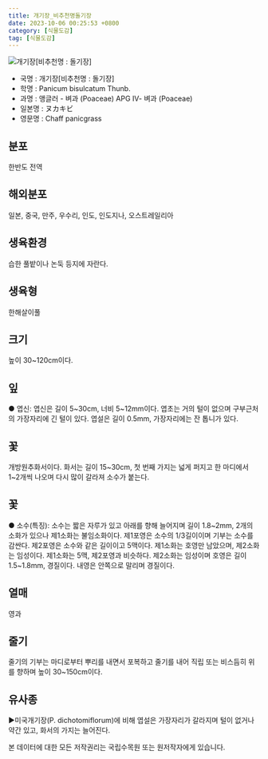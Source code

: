 ```yaml
---
title: 개기장_비추천명돌기장
date: 2023-10-06 00:25:53 +0800
category: [식물도감]
tag: [식물도감]
---
```




![개기장[비추천명 : 돌기장]](/fileUpload/plants/basic/Gramineae/Panicum/23314/3_th2.JPG)
- 국명 : 개기장[비추천명 : 돌기장]
- 학명 : Panicum bisulcatum Thunb.
- 과명 : 앵글러 - 벼과 (Poaceae) APG Ⅳ- 벼과 (Poaceae)
- 일본명 : ヌカキビ
- 영문명 : Chaff panicgrass


## 분포
한반도 전역
## 해외분포
일본, 중국, 만주, 우수리, 인도, 인도지나, 오스트레일리아
## 생육환경
습한 풀밭이나 논둑 등지에 자란다.
## 생육형
한해살이풀
## 크기
높이 30~120cm이다.
## 잎
● 엽신: 엽신은 길이 5~30cm, 너비 5~12mm이다. 엽초는 거의 털이 없으며 구부근처의 가장자리에 긴 털이 있다. 엽설은 길이 0.5mm, 가장자리에는 잔 톱니가 있다.
## 꽃
개방원추화서이다. 화서는 길이 15~30cm, 첫 번째 가지는 넓게 퍼지고 한 마디에서 1~2개씩 나오며 다시 많이 갈라져 소수가 붙는다.
## 꽃
● 소수(특징): 소수는 짧은 자루가 있고 아래를 향해 늘어지며 길이 1.8~2mm, 2개의 소화가 있으나 제1소화는 불임소화이다. 제1포영은 소수의 1/3길이이며 기부는 소수를 감싼다. 제2포영은 소수와 같은 길이이고 5맥이다. 제1소화는 호영만 남았으며, 제2소화는 임성이다. 제1소화는 5맥, 제2포영과 비슷하다. 제2소화는 임성이며 호영은 길이 1.5~1.8mm, 경질이다. 내영은 안쪽으로 말리며 경질이다.
## 열매
영과
## 줄기
줄기의 기부는 마디로부터 뿌리를 내면서 포복하고 줄기를 내어 직립 또는 비스듬히 위를 향하며 높이 30~150cm이다.
## 유사종
▶미국개기장(P. dichotomiflorum)에 비해 엽설은 가장자리가 갈라지며 털이 없거나 약간 있고, 화서의 가지는 늘어진다.






본 데이터에 대한 모든 저작권리는 국립수목원 또는 원저작자에게 있습니다.
